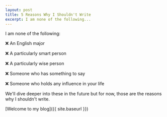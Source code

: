 ```yaml
---
layout: post
title: 5 Reasons Why I Shouldn't Write
excerpt: I am none of the following...
---
```


I am none of the following:

❌ An English major

❌ A particularly smart person

❌ A particularly wise person

❌ Someone who has something to say

❌ Someone who holds any influence in your life

We'll dive deeper into these in the future but for now, those are the reasons why I shouldn't write.

[Welcome to my blog]({{ site.baseurl }})
